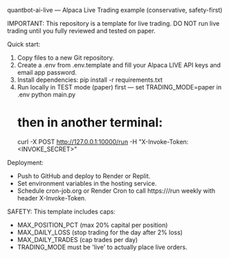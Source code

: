 quantbot-ai-live — Alpaca Live Trading example (conservative, safety-first)

IMPORTANT: This repository is a template for live trading. DO NOT run live trading until you fully reviewed and tested on paper.

Quick start:
1) Copy files to a new Git repository.
2) Create a .env from .env.template and fill your Alpaca LIVE API keys and email app password.
3) Install dependencies:
   pip install -r requirements.txt
4) Run locally in TEST mode (paper) first — set TRADING_MODE=paper in .env
   python main.py
   # then in another terminal:
   curl -X POST http://127.0.0.1:10000/run -H "X-Invoke-Token: <INVOKE_SECRET>"

Deployment:
- Push to GitHub and deploy to Render or Replit.
- Set environment variables in the hosting service.
- Schedule cron-job.org or Render Cron to call https://<your-service>/run weekly with header X-Invoke-Token.

SAFETY: This template includes caps:
- MAX_POSITION_PCT (max 20% capital per position)
- MAX_DAILY_LOSS (stop trading for the day after 2% loss)
- MAX_DAILY_TRADES (cap trades per day)
- TRADING_MODE must be 'live' to actually place live orders.
